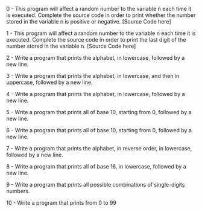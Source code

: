 0 - This program will affect a random number to the variable n each time it is executed. Complete the source code in order to print whether the number stored in the variable n is positive or negative. [Source Code here]

1 - This program will affect a random number to the variable n each time it is executed. Complete the source code in order to print the last digit of the number stored in the variable n. [Source Code here]

2 - Write a program that prints the alphabet, in lowercase, followed by a new line.

3 - Write a program that prints the alphabet, in lowercase, and then in uppercase, followed by a new line.

4 - Write a program that prints the alphabet, in lowercase, followed by a new line.

5 - Write a program that prints all of base 10, starting from 0, followed by a new line.

6 -  Write a program that prints all of base 10, starting from 0, followed by a new line.

7 - Write a program that prints the alphabet, in reverse order, in lowercase, followed by a new line.

8 -  Write a program that prints all of base 16, in lowercase, followed by a new line.

9 - Write a program that prints all possible combinations of single-digits numbers.

10 - Write a program that prints from 0 to 99

